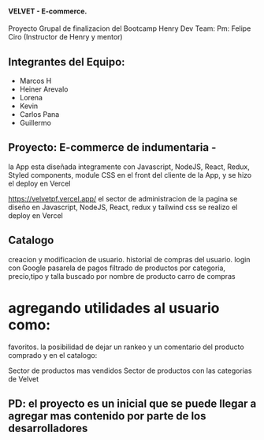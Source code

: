 #### VELVET - E-commerce.

Proyecto Grupal de finalizacion  del Bootcamp Henry
Dev Team:
Pm: Felipe Ciro (Instructor de Henry y mentor)

## Integrantes del Equipo:

- Marcos H
- Heiner Arevalo
- Lorena 
- Kevin 
- Carlos Pana
- Guillermo



## Proyecto: E-commerce de indumentaria -

la App esta diseñada integramente con Javascript, NodeJS, React, Redux, Styled components, module CSS en el front del cliente de la App, y se hizo el deploy en Vercel

https://velvetpf.vercel.app/
el sector de administracion de la pagina se diseño en Javascript, NodeJS, React, redux y tailwind css  se realizo el deploy en Vercel



## Catalogo
creacion y modificacion de usuario.
historial de compras del usuario.
login con Google
pasarela de pagos
filtrado de productos por categoria, precio,tipo y talla
buscado por nombre de producto
carro de compras

# agregando utilidades al usuario como:

favoritos.
la posibilidad de dejar un rankeo y un comentario del producto comprado
y en el catalogo:

Sector de productos mas vendidos
Sector de productos con las categorias de Velvet
## PD: el proyecto es un inicial que se puede llegar a agregar mas contenido por parte de los desarrolladores
